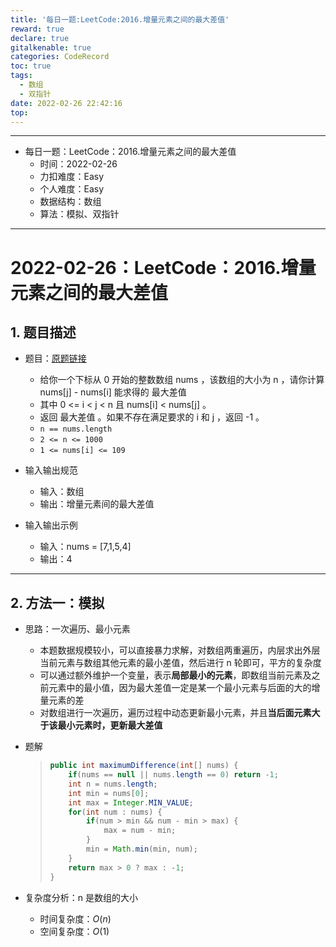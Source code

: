 ```yaml
---
title: '每日一题:LeetCode:2016.增量元素之间的最大差值'
reward: true
declare: true
gitalkenable: true
categories: CodeRecord
toc: true
tags:
  - 数组
  - 双指针
date: 2022-02-26 22:42:16
top:
---
```

---

* 每日一题：LeetCode：2016.增量元素之间的最大差值
  * 时间：2022-02-26
  * 力扣难度：Easy
  * 个人难度：Easy
  * 数据结构：数组
  * 算法：模拟、双指针


---

<!-- more -->

# 2022-02-26：LeetCode：2016.增量元素之间的最大差值

## 1. 题目描述

* 题目：[原题链接](https://leetcode-cn.com/problems/maximum-difference-between-increasing-elements/)

  * 给你一个下标从 0 开始的整数数组 nums ，该数组的大小为 n ，请你计算 nums[j] - nums[i] 能求得的 最大差值 
  * 其中 0 <= i < j < n 且 nums[i] < nums[j] 。
  * 返回 最大差值 。如果不存在满足要求的 i 和 j ，返回 -1 。
  * `n == nums.length`
  * `2 <= n <= 1000`
  * `1 <= nums[i] <= 109`
  
* 输入输出规范
  * 输入：数组
  * 输出：增量元素间的最大差值
* 输入输出示例
  * 输入：nums = [7,1,5,4]
  * 输出：4


---

## 2. 方法一：模拟

* 思路：一次遍历、最小元素

  * 本题数据规模较小，可以直接暴力求解，对数组两重遍历，内层求出外层当前元素与数组其他元素的最小差值，然后进行 n 轮即可，平方的复杂度
  * 可以通过额外维护一个变量，表示**局部最小的元素**，即数组当前元素及之前元素中的最小值，因为最大差值一定是某一个最小元素与后面的大的增量元素的差
  * 对数组进行一次遍历，遍历过程中动态更新最小元素，并且**当后面元素大于该最小元素时，更新最大差值**
  
* 题解

  > ```java
  > public int maximumDifference(int[] nums) {
  >     if(nums == null || nums.length == 0) return -1;
  >     int n = nums.length;
  >     int min = nums[0];
  >     int max = Integer.MIN_VALUE;
  >     for(int num : nums) {
  >         if(num > min && num - min > max) {
  >             max = num - min;
  >         }
  >         min = Math.min(min, num);
  >     }
  >     return max > 0 ? max : -1;
  > }
  > ```
  
* 复杂度分析：n 是数组的大小

  * 时间复杂度：$O(n)$
  * 空间复杂度：$O(1)$
